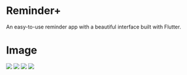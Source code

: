 # Reminder+
An easy-to-use reminder app with a beautiful interface built with Flutter. 


# Image
<img src="https://play-lh.googleusercontent.com/BAbtFVyCRdwXN55tq4LM1ZKBvNKplBbSIUB2AktKBy08zui3_uKn4fSRx6M6Rb--fMM=w526-h296-rw"> <img src="https://play-lh.googleusercontent.com/AKTz5W0sx8YWp659xfUNdQUouV6jE_gzV2SnsM2DnXQwyuh_YOMnF2qOb1GwlKUrxoY=w526-h296-rw"> <img src="https://play-lh.googleusercontent.com/tsMROvhB6luZN1rv3DHmT-h_uh-SaRnMSGLfJabCWSEY-udg-t8tvNEp55HHGqIYboc=w526-h296-rw"> <img src="https://play-lh.googleusercontent.com/mXYs4rB7uj44rnfA1K8Q93cqqD6y_403cO5jU7g3MgTQL7bVjkY636KXQb554_Oe7ig=w526-h296-rw">
